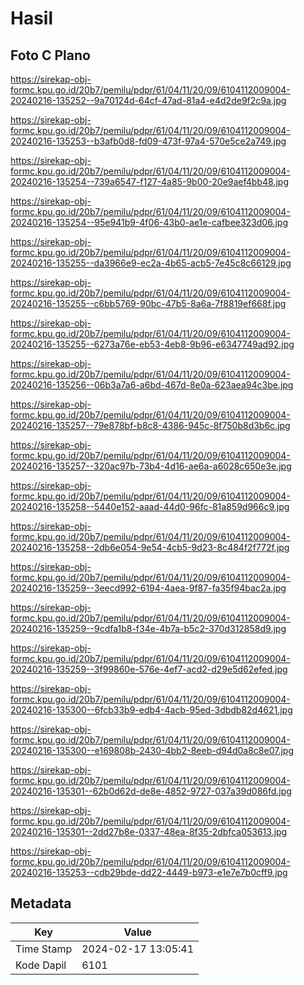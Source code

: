 # Hasil

## Foto C Plano

https://sirekap-obj-formc.kpu.go.id/20b7/pemilu/pdpr/61/04/11/20/09/6104112009004-20240216-135252--9a70124d-64cf-47ad-81a4-e4d2de9f2c9a.jpg

https://sirekap-obj-formc.kpu.go.id/20b7/pemilu/pdpr/61/04/11/20/09/6104112009004-20240216-135253--b3afb0d8-fd09-473f-97a4-570e5ce2a749.jpg

https://sirekap-obj-formc.kpu.go.id/20b7/pemilu/pdpr/61/04/11/20/09/6104112009004-20240216-135254--739a6547-f127-4a85-9b00-20e9aef4bb48.jpg

https://sirekap-obj-formc.kpu.go.id/20b7/pemilu/pdpr/61/04/11/20/09/6104112009004-20240216-135254--95e941b9-4f06-43b0-ae1e-cafbee323d06.jpg

https://sirekap-obj-formc.kpu.go.id/20b7/pemilu/pdpr/61/04/11/20/09/6104112009004-20240216-135255--da3966e9-ec2a-4b65-acb5-7e45c8c66129.jpg

https://sirekap-obj-formc.kpu.go.id/20b7/pemilu/pdpr/61/04/11/20/09/6104112009004-20240216-135255--c6bb5769-90bc-47b5-8a6a-7f8819ef668f.jpg

https://sirekap-obj-formc.kpu.go.id/20b7/pemilu/pdpr/61/04/11/20/09/6104112009004-20240216-135255--6273a76e-eb53-4eb8-9b96-e6347749ad92.jpg

https://sirekap-obj-formc.kpu.go.id/20b7/pemilu/pdpr/61/04/11/20/09/6104112009004-20240216-135256--06b3a7a6-a6bd-467d-8e0a-623aea94c3be.jpg

https://sirekap-obj-formc.kpu.go.id/20b7/pemilu/pdpr/61/04/11/20/09/6104112009004-20240216-135257--79e878bf-b8c8-4386-945c-8f750b8d3b6c.jpg

https://sirekap-obj-formc.kpu.go.id/20b7/pemilu/pdpr/61/04/11/20/09/6104112009004-20240216-135257--320ac97b-73b4-4d16-ae6a-a6028c650e3e.jpg

https://sirekap-obj-formc.kpu.go.id/20b7/pemilu/pdpr/61/04/11/20/09/6104112009004-20240216-135258--5440e152-aaad-44d0-96fc-81a859d966c9.jpg

https://sirekap-obj-formc.kpu.go.id/20b7/pemilu/pdpr/61/04/11/20/09/6104112009004-20240216-135258--2db6e054-9e54-4cb5-9d23-8c484f2f772f.jpg

https://sirekap-obj-formc.kpu.go.id/20b7/pemilu/pdpr/61/04/11/20/09/6104112009004-20240216-135259--3eecd992-6194-4aea-9f87-fa35f94bac2a.jpg

https://sirekap-obj-formc.kpu.go.id/20b7/pemilu/pdpr/61/04/11/20/09/6104112009004-20240216-135259--9cdfa1b8-f34e-4b7a-b5c2-370d312858d9.jpg

https://sirekap-obj-formc.kpu.go.id/20b7/pemilu/pdpr/61/04/11/20/09/6104112009004-20240216-135259--3f99860e-576e-4ef7-acd2-d29e5d62efed.jpg

https://sirekap-obj-formc.kpu.go.id/20b7/pemilu/pdpr/61/04/11/20/09/6104112009004-20240216-135300--6fcb33b9-edb4-4acb-95ed-3dbdb82d4621.jpg

https://sirekap-obj-formc.kpu.go.id/20b7/pemilu/pdpr/61/04/11/20/09/6104112009004-20240216-135300--e169808b-2430-4bb2-8eeb-d94d0a8c8e07.jpg

https://sirekap-obj-formc.kpu.go.id/20b7/pemilu/pdpr/61/04/11/20/09/6104112009004-20240216-135301--62b0d62d-de8e-4852-9727-037a39d086fd.jpg

https://sirekap-obj-formc.kpu.go.id/20b7/pemilu/pdpr/61/04/11/20/09/6104112009004-20240216-135301--2dd27b8e-0337-48ea-8f35-2dbfca053613.jpg

https://sirekap-obj-formc.kpu.go.id/20b7/pemilu/pdpr/61/04/11/20/09/6104112009004-20240216-135253--cdb29bde-dd22-4449-b973-e1e7e7b0cff9.jpg


## Metadata

| Key        | Value               |
| ---------- | ------------------- |
| Time Stamp | 2024-02-17 13:05:41 |
| Kode Dapil | 6101                |




